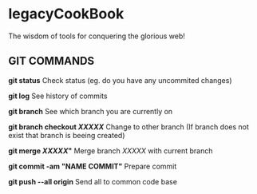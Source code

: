 # legacyCookBook
The wisdom of tools for conquering the glorious web!

## GIT COMMANDS
**git status**                    Check status (eg. do you have any uncommited changes)

**git log**                       See history of commits

**git branch**                    See which branch you are currently on

**git branch checkout _XXXXX_**   Change to other branch (If branch does not exist that branch is beeing created)

**git merge _XXXXX_"**            Merge branch _XXXXX_ with current branch

**git commit -am "NAME COMMIT"**  Prepare commit

**git push --all origin**         Send all to common code base

##
